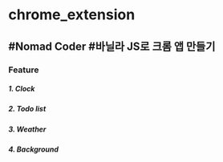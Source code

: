 # chrome_extension 

## #Nomad Coder #바닐라 JS로 크롬 앱 만들기
### Feature
##### 1. Clock
##### 2. Todo list
##### 3. Weather
##### 4. Background
